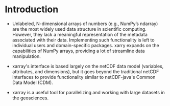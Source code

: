 # Introduction

- Unlabeled, N-dimensional arrays of numbers (e.g., NumPy’s ndarray) are the most widely used data structure in scientific computing. However, they lack a meaningful representation of the metadata associated with their data. Implementing such functionality is left to individual users and domain-specific packages. xarry expands on the capabilities of NumPy arrays, providing a lot of streamline data manipulation.

- xarray's interface is based largely on the netCDF data model (variables, attributes, and dimensions), but it goes beyond the traditional netCDF interfaces to provide functionality similar to netCDF-java's Common Data Model (CDM).

- xarray is a useful tool for parallelizing and working with large datasets in the geosciences.
